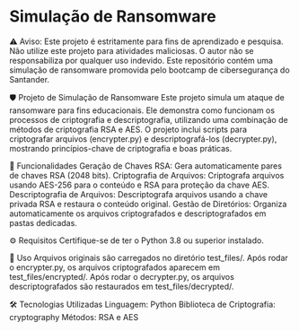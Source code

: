 # Simulação de Ransomware
⚠️ Aviso:
Este projeto é estritamente para fins de aprendizado e pesquisa. Não utilize este projeto para atividades maliciosas. O autor não se responsabiliza por qualquer uso indevido. Este repositório contém uma simulação de ransomware promovida pelo bootcamp de cibersegurança do Santander.

🛡️ Projeto de Simulação de Ransomware
Este projeto simula um ataque de ransomware para fins educacionais. Ele demonstra como funcionam os processos de criptografia e descriptografia, utilizando uma combinação de métodos de criptografia RSA e AES. O projeto inclui scripts para criptografar arquivos (encrypter.py) e descriptografá-los (decrypter.py), mostrando princípios-chave de criptografia e boas práticas.

🚀 Funcionalidades
Geração de Chaves RSA: Gera automaticamente pares de chaves RSA (2048 bits).
Criptografia de Arquivos: Criptografa arquivos usando AES-256 para o conteúdo e RSA para proteção da chave AES.
Descriptografia de Arquivos: Descriptografa arquivos usando a chave privada RSA e restaura o conteúdo original.
Gestão de Diretórios: Organiza automaticamente os arquivos criptografados e descriptografados em pastas dedicadas.

⚙️ Requisitos
Certifique-se de ter o Python 3.8 ou superior instalado. 

🌟 Uso
Arquivos originais são carregados no diretório test_files/.
Após rodar o encrypter.py, os arquivos criptografados aparecem em test_files/encrypted/.
Após rodar o decrypter.py, os arquivos descriptografados são restaurados em test_files/decrypted/.

🛠️ Tecnologias Utilizadas
Linguagem: Python
Biblioteca de Criptografia: cryptography
Métodos: RSA e AES
